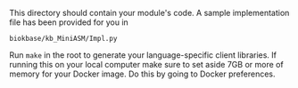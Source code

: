 This directory should contain your module's code.
A sample implementation file has been provided for you in

```biokbase/kb_MiniASM/Impl.py```

Run `make` in the root to generate your language-specific client libraries.
If running this on your local computer make sure to set aside 7GB or more of memory for your Docker image.
Do this by going to Docker preferences.
